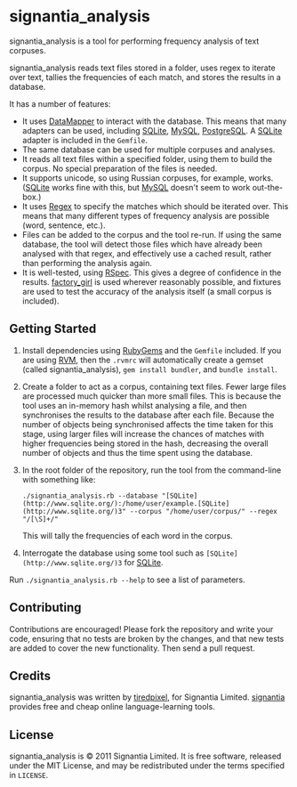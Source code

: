 signantia_analysis
==================

signantia_analysis is a tool for performing frequency analysis of text corpuses.

signantia_analysis reads text files stored in a folder, uses regex to iterate over text, tallies the frequencies of each match, and stores the results in a database.

It has a number of features:

*   It uses [DataMapper](http://datamapper.org/) to interact with the database. This means that many adapters can be used, including [SQLite](http://www.sqlite.org/), [MySQL](http://www.mysql.com/), [PostgreSQL](http://www.postgresql.org/). A [SQLite](http://www.sqlite.org/) adapter is included in the `Gemfile`.
*   The same database can be used for multiple corpuses and analyses.
*   It reads all text files within a specified folder, using them to build the corpus. No special preparation of the files is needed.
*   It supports unicode, so using Russian corpuses, for example, works. ([SQLite](http://www.sqlite.org/) works fine with this, but [MySQL](http://www.mysql.com/) doesn't seem to work out-the-box.)
*   It uses [Regex](http://www.regular-expressions.info/ruby.html) to specify the matches which should be iterated over. This means that many different types of frequency analysis are possible (word, sentence, etc.).
*   Files can be added to the corpus and the tool re-run. If using the same database, the tool will detect those files which have already been analysed with that regex, and effectively use a cached result, rather than performing the analysis again.
*   It is well-tested, using [RSpec](http://relishapp.com/rspec). This gives a degree of confidence in the results. [factory_girl](https://github.com/thoughtbot/factory_girl) is used wherever reasonably possible, and fixtures are used to test the accuracy of the analysis itself (a small corpus is included).

Getting Started
---------------

1.  Install dependencies using [RubyGems](http://rubygems.org/) and the `Gemfile` included. If you are using [RVM](https://rvm.beginrescueend.com/), then the `.rvmrc` will automatically create a gemset (called signantia_analysis), `gem install bundler`, and `bundle install`.

2.  Create a folder to act as a corpus, containing text files. Fewer large files are processed much quicker than more small files. This is because the tool uses an in-memory hash whilst analysing a file, and then synchronises the results to the database after each file. Because the number of objects being synchronised affects the time taken for this stage, using larger files will increase the chances of matches with higher frequencies being stored in the hash, decreasing the overall number of objects and thus the time spent using the database.

3.  In the root folder of the repository, run the tool from the command-line with something like:

        ./signantia_analysis.rb --database "[SQLite](http://www.sqlite.org/):/home/user/example.[SQLite](http://www.sqlite.org/)3" --corpus "/home/user/corpus/" --regex "/[\S]+/"

    This will tally the frequencies of each word in the corpus.

4.  Interrogate the database using some tool such as `[SQLite](http://www.sqlite.org/)3` for [SQLite](http://www.sqlite.org/).

Run `./signantia_analysis.rb --help` to see a list of parameters.

Contributing
------------

Contributions are encouraged! Please fork the repository and write your code, ensuring that no tests are broken by the changes, and that new tests are added to cover the new functionality. Then send a pull request.

Credits
-------

signantia_analysis was written by [tiredpixel](https://github.com/tiredpixel/), for Signantia Limited. [signantia](http://signantia.com) provides free and cheap online language-learning tools.

License
-------

signantia_analysis is © 2011 Signantia Limited. It is free software, released under the MIT License, and may be redistributed under the terms specified in `LICENSE`.
